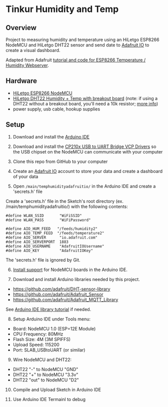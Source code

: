 # Tinkur Humidity and Temp

## Overview

Project to measuring humidity and temperature using an HiLetgo ESP8266 NodeMCU and HiLetgo DHT22 sensor and send date to [Adafruit IO](https://io.adafruit.com/) to create a visual dashboard.

Adapted from Adafruit [tutorial and code for ESP8266 Temperature / Humidity Webserver](https://learn.adafruit.com/esp8266-temperature-slash-humidity-webserver/wiring).

## Hardware

- [HiLetgo ESP8266 NodeMCU](https://www.amazon.com/gp/product/B010O1G1ES/)
- [HiLetgo DHT22 Humidity + Temp with breakout board](https://www.amazon.com/gp/product/B0795F19W6/) (note: if using a DHT22 without a breakout board, you'll need a 10k resistor; [more info](https://learn.adafruit.com/esp8266-temperature-slash-humidity-webserver/wiring))
- power supply, usb cable, hookup supplies

## Setup

1. Download and install the [Arduino IDE](https://www.arduino.cc/en/Main/Software)

2. Download and install the [CP210x USB to UART Bridge VCP Drivers](https://www.silabs.com/products/development-tools/software/usb-to-uart-bridge-vcp-drivers) so the USB chipset on the NodeMCU can communicate with your computer

3. Clone this repo from GitHub to your computer

4. Create an [Adafruit IO](https://io.adafruit.com/) account to store your data and create a dashboard of your data

5. Open `/main/temphumidityadafruitio/` in the Arduino IDE and create a 'secrets.h' file

Create a 'secrets.h' file in the Sketch's root directory (ex. /main/temphumidityadafruitio/) with the following contents:

```
#define WLAN_SSID       "WiFiSSID"
#define WLAN_PASS       "WiFiPassword"

#define AIO_HUM_FEED   "/feeds/humidity2"
#define AIO_TEMP_FEED  "/feeds/temperature2"
#define AIO_SERVER      "io.adafruit.com"
#define AIO_SERVERPORT  1883
#define AIO_USERNAME    "AdafruitIOUsername"
#define AIO_KEY         "AdafruitIOKey"
```

The 'secrets.h' file is ignored by Git.

6. [Install support](https://learn.adafruit.com/add-boards-arduino-v164/) for NodeMCU boards in the Arduino IDE.

7. Download and install Arduino libraries needed by this project.

- https://github.com/adafruit/DHT-sensor-library
- https://github.com/adafruit/Adafruit_Sensor
- https://github.com/adafruit/Adafruit_MQTT_Library

See [Arduino IDE library tutorial](https://learn.adafruit.com/adafruit-all-about-arduino-libraries-install-use/arduino-libraries) if needed.

8. Setup Arduino IDE under Tools menu:

- Board: NodeMCU 1.0 (ESP=12E Module)
- CPU Frequency: 80MHz
- Flash Size: 4M (3M SPIFFS)
- Upload Speed: 115200
- Port: SLAB_USBtoUART (or similar)

9. Wire NodeMCU and DHT22:

- DHT22 "-" to NodeMCU "GND"
- DHT22 "+" to NodeMCU "3.3v"
- DHT22 "out" to NodeMCU "D2"

10. Compile and Upload Sketch in Arduino IDE

11. Use Arduino IDE Termainl to debug
